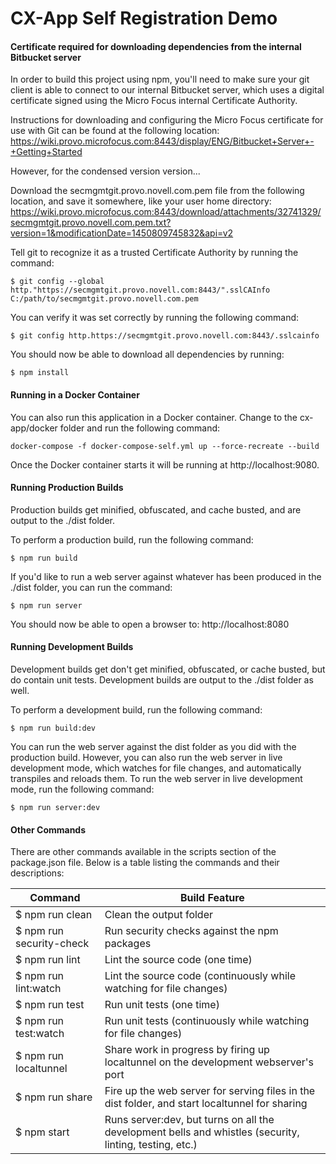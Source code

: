 # CX-App Self Registration Demo

#### Certificate required for downloading dependencies from the internal Bitbucket server

In order to build this project using npm, you'll need to make sure your git client is able to connect to our internal Bitbucket server, which uses a digital certificate signed using the Micro Focus internal Certificate Authority.

Instructions for downloading and configuring the Micro Focus certificate for use with Git can be found at the following location:
https://wiki.provo.microfocus.com:8443/display/ENG/Bitbucket+Server+-+Getting+Started

However, for the condensed version version...

Download the secmgmtgit.provo.novell.com.pem file from the following location, and save it somewhere, like your user home directory: 
https://wiki.provo.microfocus.com:8443/download/attachments/32741329/secmgmtgit.provo.novell.com.pem.txt?version=1&modificationDate=1450809745832&api=v2

Tell git to recognize it as a trusted Certificate Authority by running the command:

```
$ git config --global http."https://secmgmtgit.provo.novell.com:8443/".sslCAInfo C:/path/to/secmgmtgit.provo.novell.com.pem
```

You can verify it was set correctly by running the following command:

```
$ git config http.https://secmgmtgit.provo.novell.com:8443/.sslcainfo
```

You should now be able to download all dependencies by running:

```
$ npm install
```

#### Running in a Docker Container

You can also run this application in a Docker container.  Change to the cx-app/docker folder and run the following command:

```
docker-compose -f docker-compose-self.yml up --force-recreate --build
```

Once the Docker container starts it will be running at http://localhost:9080.


#### Running Production Builds

Production builds get minified, obfuscated, and cache busted, and are output to the ./dist folder.

To perform a production build, run the following command:

```
$ npm run build
```

If you'd like to run a web server against whatever has been produced in the ./dist folder, you can run the command:

```
$ npm run server
```

You should now be able to open a browser to: http://localhost:8080

#### Running Development  Builds

Development builds get don't get minified, obfuscated, or cache busted, but do contain unit tests.  Development builds are output to the ./dist folder as well.

To perform a development build, run the following command:

```
$ npm run build:dev
```

You can run the web server against the dist folder as you did with the production build.  However, you can also run the web server in live development mode, which watches for file changes, and automatically transpiles and reloads them.  To run the web server in live development mode, run the following command:

```
$ npm run server:dev
```

#### Other Commands

There are other commands available in the scripts section of the package.json file.  Below is a table listing the commands and their descriptions:

| Command                  | Build Feature                            |
| ------------------------ | ---------------------------------------- |
| $ npm run clean          | Clean the output folder                  |
| $ npm run security-check | Run security checks against the npm packages |
| $ npm run lint           | Lint the source code (one time)          |
| $ npm run lint:watch     | Lint the source code (continuously while watching for file changes) |
| $ npm run test           | Run unit tests (one time)                |
| $ npm run test:watch     | Run unit tests (continuously while watching for file changes) |
| $ npm run localtunnel    | Share work in progress by firing up localtunnel on the development webserver's port |
| $ npm run share          | Fire up the web server for serving files in the dist folder, and start localtunnel for sharing |
| $ npm start              | Runs server:dev, but turns on all the development bells and whistles (security, linting, testing, etc.) |
